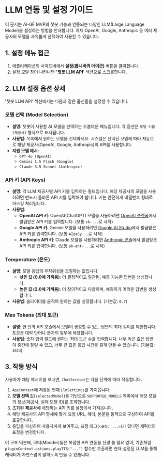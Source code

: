 # LLM 연동 및 설정 가이드

이 문서는 AI-GF MVP의 챗봇 기능과 연동되는 다양한 LLM(Large Language Model)을 설정하는 방법을 안내합니다. 이제 OpenAI, Google, Anthropic 등 여러 제공사의 모델을 자유롭게 선택하여 사용할 수 있습니다.

## 1. 설정 메뉴 접근

1.  애플리케이션의 사이드바에서 **설정(톱니바퀴 아이콘)** 버튼을 클릭합니다.
2.  설정 모달 창이 나타나면 **'챗봇 LLM API'** 섹션으로 스크롤합니다.

## 2. LLM 설정 옵션 상세

'챗봇 LLM API' 섹션에서는 다음과 같은 옵션들을 설정할 수 있습니다.

### 모델 선택 (Model Selection)

-   **설명**: 챗봇이 사용할 AI 모델을 선택하는 드롭다운 메뉴입니다. 각 옵션은 `모델 이름 (제공사)` 형식으로 표시됩니다.
-   **사용법**: 목록에서 원하는 모델을 선택하세요. 시스템은 선택된 모델에 따라 자동으로 해당 제공사(OpenAI, Google, Anthropic)의 API를 사용합니다.
-   **지원 모델 예시**:
    -   `GPT-4o (OpenAI)`
    -   `Gemini 1.5 Flash (Google)`
    -   `Claude 3.5 Sonnet (Anthropic)`

### API 키 (API Keys)

-   **설명**: 각 LLM 제공사별 API 키를 입력하는 필드입니다. 해당 제공사의 모델을 사용하려면 반드시 올바른 API 키를 입력해야 합니다. 키는 안전하게 비밀번호 형태로 마스킹 처리됩니다.
-   **사용법**:
    -   **OpenAI API 키**: OpenAI(ChatGPT) 모델을 사용하려면 [OpenAI 플랫폼](https://platform.openai.com/api-keys)에서 발급받은 API 키를 입력합니다. (보통 `sk-...`로 시작)
    -   **Google API 키**: Gemini 모델을 사용하려면 [Google AI Studio](https://aistudio.google.com/app/apikey)에서 발급받은 API 키를 입력합니다. (보통 `AIzaSy...`로 시작)
    -   **Anthropic API 키**: Claude 모델을 사용하려면 [Anthropic 콘솔](https://console.anthropic.com/settings/keys)에서 발급받은 API 키를 입력합니다. (보통 `sk-ant-...`로 시작)

### Temperature (온도)

-   **설명**: 모델 응답의 무작위성을 조절하는 값입니다.
    -   **낮은 값 (0.0에 가까움)**: 더 결정적이고 일관된, 예측 가능한 답변을 생성합니다.
    -   **높은 값 (2.0에 가까움)**: 더 창의적이고 다양하며, 예측하기 어려운 답변을 생성합니다.
-   **사용법**: 슬라이더를 움직여 원하는 값을 설정합니다. (기본값: `0.7`)

### Max Tokens (최대 토큰)

-   **설명**: 한 번의 API 호출에서 모델이 생성할 수 있는 답변의 최대 길이를 제한합니다. 토큰은 대략 단어나 문자의 일부에 해당합니다.
-   **사용법**: 숫자 입력 필드에 원하는 최대 토큰 수를 입력합니다. 너무 작은 값은 답변이 중간에 잘릴 수 있고, 너무 큰 값은 응답 시간을 길게 만들 수 있습니다. (기본값: `1024`)

## 3. 작동 방식

사용자가 채팅 메시지를 보내면, `ChatService`는 다음 단계에 따라 작동합니다.

1.  `AppContext`에 저장된 현재 `LlmSettings`를 가져옵니다.
2.  **모델 선택** 값(`selectedModel`)을 기반으로 `SUPPORTED_MODELS` 목록에서 해당 모델의 정보(제공사, 실제 모델 ID)를 조회합니다.
3.  조회된 **제공사**에 해당하는 API 키를 설정에서 가져옵니다.
4.  해당 제공사의 API 명세에 맞게 요청 URL, 헤더, 본문을 동적으로 구성하여 API를 호출합니다.
5.  응답을 파싱하여 사용자에게 보여주고, 표정 태그(`<표정: ...>`)가 있다면 캐릭터의 표정을 변경합니다.

이 구조 덕분에, 모더(Modder)들은 복잡한 API 연동을 신경 쓸 필요 없이, 기존처럼 `pluginContext.actions.playTTS("...")` 함수만 호출하면 현재 설정된 LLM을 통해 캐릭터가 자연스럽게 말하도록 만들 수 있습니다.
